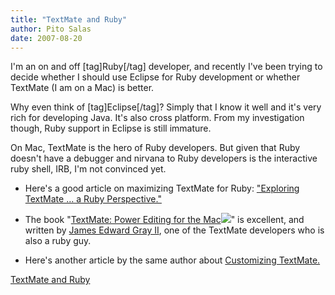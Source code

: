 ```yaml
---
title: "TextMate and Ruby"
author: Pito Salas
date: 2007-08-20
---
```




I'm an on and off [tag]Ruby[/tag] developer, and recently I've been trying to
decide whether I should use Eclipse for Ruby development or whether TextMate
(I am on a Mac) is better.

Why even think of [tag]Eclipse[/tag]? Simply that I know it well and it's very
rich for developing Java. It's also cross platform. From my investigation
though, Ruby support in Eclipse is still immature.

On Mac, TextMate is the hero of Ruby developers. But given that Ruby doesn't
have a debugger and nirvana to Ruby developers is the interactive ruby shell,
IRB, I'm not convinced yet.

  * Here's a good article on maximizing TextMate for Ruby: ["Exploring TextMate … a Ruby Perspective."](<http://www.lukeredpath.co.uk/2006/10/30/exploring-textmate-a-ruby-perspective>)

  * The book "[TextMate: Power Editing for the Mac](<http://www.amazon.com/gp/product/097873923X?ie=UTF8&tag=blogbridge-20&linkCode=as2&camp=1789&creative=9325&creativeASIN=097873923X>)![](http://www.assoc-amazon.com/e/ir?t=blogbridge-20&l=as2&o=1&a=097873923X)" is excellent, and written by [James Edward Gray II](<http://www.amazon.com/gp/pdp/profile/AP1Y9A6HE6JCJ/ref=cm_blog_dp_pdp/105-0747119-0187614>), one of the TextMate developers who is also a ruby guy.

  * Here's another article by the same author about [Customizing TextMate.](<http://www.macdevcenter.com/lpt/a/6983.>)


[TextMate and Ruby](None)
